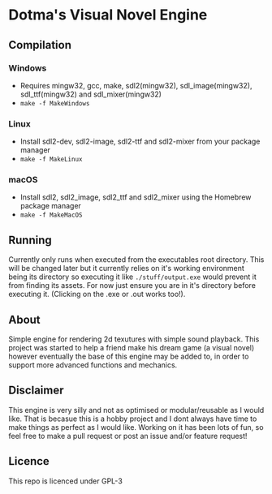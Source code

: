 # Dotma's Visual Novel Engine

## Compilation

### Windows
- Requires mingw32, gcc, make, sdl2(mingw32), sdl_image(mingw32), sdl_ttf(mingw32) and sdl_mixer(mingw32)
- `make -f MakeWindows`

### Linux
- Install sdl2-dev, sdl2-image, sdl2-ttf and sdl2-mixer from your package manager
- `make -f MakeLinux`

### macOS
- Install sdl2, sdl2_image, sdl2_ttf and sdl2_mixer using the Homebrew package manager
- `make -f MakeMacOS`

## Running
Currently only runs when executed from the executables root directory. This will be changed later but it currently relies on it's working environment being its directory so executing it like `./stuff/output.exe` would prevent it from finding its assets.
For now just ensure you are in it's directory before executing it. (Clicking on the .exe or .out works too!).

## About
Simple engine for rendering 2d texutures with simple sound playback.
This project was started to help a friend make his dream game (a visual novel) however eventually the base of this engine may be added to, in order to support more advanced functions and mechanics.

## Disclaimer
This engine is very silly and not as optimised or modular/reusable as I would like.
That is becasue this is a hobby project and I dont always have time to make things as perfect as I would like.
Working on it has been lots of fun, so feel free to make a pull request or post an issue and/or feature request!

## Licence
This repo is licenced under GPL-3

